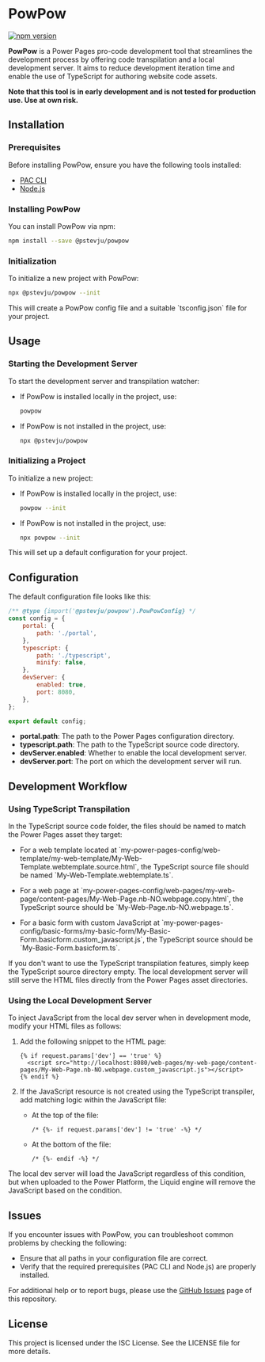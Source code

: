 # PowPow

[![npm version](https://badge.fury.io/js/@pstevju%2Fpowpow.svg)](https://badge.fury.io/js/@pstevju%2Fpowpow)

**PowPow** is a Power Pages pro-code development tool that streamlines the development process by offering code transpilation and a local development server. It aims to reduce development iteration time and enable the use of TypeScript for authoring website code assets.

__Note that this tool is in early development and is not tested for production use. Use at own risk.__

## Installation

### Prerequisites

Before installing PowPow, ensure you have the following tools installed:

-   [PAC CLI](https://learn.microsoft.com/en-us/power-platform/developer/cli/introduction?tabs=windows)
-   [Node.js](https://nodejs.org/)

### Installing PowPow

You can install PowPow via npm:

```bash
npm install --save @pstevju/powpow
```

### Initialization

To initialize a new project with PowPow:

```bash
npx @pstevju/powpow --init
```

This will create a PowPow config file and a suitable \`tsconfig.json\` file for your project.

## Usage

### Starting the Development Server

To start the development server and transpilation watcher:

-   If PowPow is installed locally in the project, use:

    ```bash
    powpow
    ```

-   If PowPow is not installed in the project, use:

    ```bash
    npx @pstevju/powpow
    ```

### Initializing a Project

To initialize a new project:

-   If PowPow is installed locally in the project, use:

    ```bash
    powpow --init
    ```

-   If PowPow is not installed in the project, use:

    ```bash
    npx powpow --init
    ```

This will set up a default configuration for your project.

## Configuration

The default configuration file looks like this:

```javascript
/** @type {import('@pstevju/powpow').PowPowConfig} */
const config = {
	portal: {
		path: './portal',
	},
	typescript: {
		path: './typescript',
		minify: false,
	},
	devServer: {
		enabled: true,
		port: 8080,
	},
};

export default config;
```

-   **portal.path**: The path to the Power Pages configuration directory.
-   **typescript.path**: The path to the TypeScript source code directory.
-   **devServer.enabled**: Whether to enable the local development server.
-   **devServer.port**: The port on which the development server will run.

## Development Workflow

### Using TypeScript Transpilation

In the TypeScript source code folder, the files should be named to match the Power Pages asset they target:

-   For a web template located at \`my-power-pages-config/web-template/my-web-template/My-Web-Template.webtemplate.source.html\`, the TypeScript source file should be named \`My-Web-Template.webtemplate.ts\`.
-   For a web page at \`my-power-pages-config/web-pages/my-web-page/content-pages/My-Web-Page.nb-NO.webpage.copy.html\`, the TypeScript source should be \`My-Web-Page.nb-NO.webpage.ts\`.

-   For a basic form with custom JavaScript at \`my-power-pages-config/basic-forms/my-basic-form/My-Basic-Form.basicform.custom_javascript.js\`, the TypeScript source should be \`My-Basic-Form.basicform.ts\`.

If you don't want to use the TypeScript transpilation features, simply keep the TypeScript source directory empty. The local development server will still serve the HTML files directly from the Power Pages asset directories.

### Using the Local Development Server

To inject JavaScript from the local dev server when in development mode, modify your HTML files as follows:

1. Add the following snippet to the HTML page:

    ```liquid
    {% if request.params['dev'] == 'true' %}
      <script src="http://localhost:8080/web-pages/my-web-page/content-pages/My-Web-Page.nb-NO.webpage.custom_javascript.js"></script>
    {% endif %}
    ```

2. If the JavaScript resource is not created using the TypeScript transpiler, add matching logic within the JavaScript file:

    - At the top of the file:

        ```liquid
        /* {%- if request.params['dev'] != 'true' -%} */
        ```

    - At the bottom of the file:

        ```liquid
        /* {%- endif -%} */
        ```

The local dev server will load the JavaScript regardless of this condition, but when uploaded to the Power Platform, the Liquid engine will remove the JavaScript based on the condition.

## Issues

If you encounter issues with PowPow, you can troubleshoot common problems by checking the following:

-   Ensure that all paths in your configuration file are correct.
-   Verify that the required prerequisites (PAC CLI and Node.js) are properly installed.

For additional help or to report bugs, please use the [GitHub Issues](https://github.com/pstevju/powpow/issues) page of this repository.

## License

This project is licensed under the ISC License. See the LICENSE file for more details.
